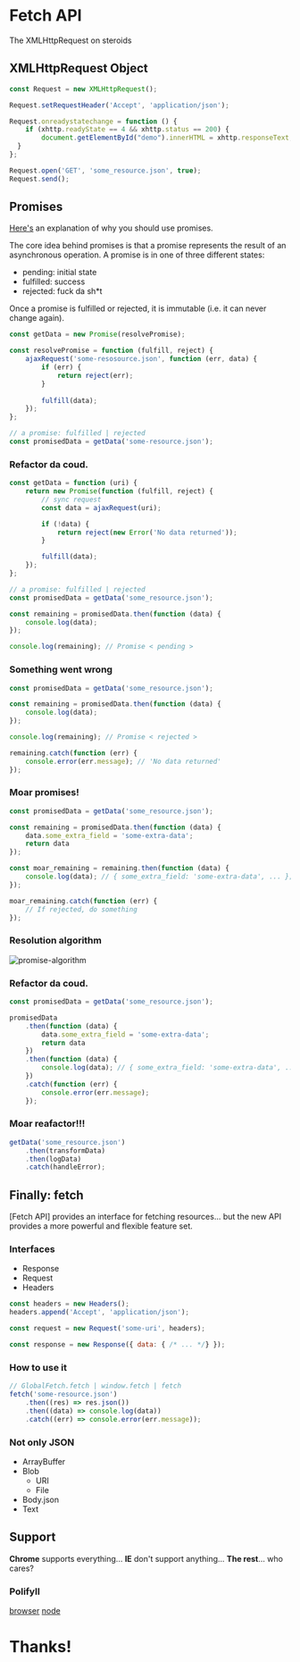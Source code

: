 # Fetch API
The XMLHttpRequest on steroids

## XMLHttpRequest Object
```javascript
const Request = new XMLHttpRequest();

Request.setRequestHeader('Accept', 'application/json');

Request.onreadystatechange = function () {
	if (xhttp.readyState == 4 && xhttp.status == 200) {
	    document.getElementById("demo").innerHTML = xhttp.responseText;
  }
};

Request.open('GET', 'some_resource.json', true);
Request.send();
```

## Promises
[Here's](https://www.promisejs.org/) an explanation of why you should use promises.

The core idea behind promises is that a promise represents the result of an asynchronous operation. A promise is in one of three different states:

- pending: initial state
- fulfilled: success
- rejected: fuck da sh*t

Once a promise is fulfilled or rejected, it is immutable (i.e. it can never change again).

```javascript
const getData = new Promise(resolvePromise);

const resolvePromise = function (fulfill, reject) {
	ajaxRequest('some-resosource.json', function (err, data) {
		if (err) {
			return reject(err);
		}
		
		fulfill(data);
	});
};

// a promise: fulfilled | rejected
const promisedData = getData('some-resource.json');
```
### Refactor da coud.
```javascript
const getData = function (uri) {
	return new Promise(function (fulfill, reject) {
		// sync request
		const data = ajaxRequest(uri);

		if (!data) {
			return reject(new Error('No data returned'));
		}

		fulfill(data);
	});
};

// a promise: fulfilled | rejected
const promisedData = getData('some_resource.json');

const remaining = promisedData.then(function (data) {
	console.log(data);
});

console.log(remaining); // Promise < pending >
```
### Something went wrong

```javascript
const promisedData = getData('some_resource.json');

const remaining = promisedData.then(function (data) {
	console.log(data);
});

console.log(remaining); // Promise < rejected >

remaining.catch(function (err) {
	console.error(err.message); // 'No data returned'
});
```

### Moar promises!

```javascript
const promisedData = getData('some_resource.json');

const remaining = promisedData.then(function (data) {
	data.some_extra_field = 'some-extra-data';
	return data
});

const moar_remaining = remaining.then(function (data) {
	console.log(data); // { some_extra_field: 'some-extra-data', ... };
});

moar_remaining.catch(function (err) {
	// If rejected, do something
});
```
### Resolution algorithm

![promise-algorithm](https://idiotwu.me/content/images/2015/03/promise-then-catch-flow.png)

### Refactor da coud.
```javascript
const promisedData = getData('some_resource.json');

promisedData
	.then(function (data) {
		data.some_extra_field = 'some-extra-data';
		return data
	})
	.then(function (data) {
		console.log(data); // { some_extra_field: 'some-extra-data', ... };
	})
	.catch(function (err) {
		console.error(err.message);
	});
```
### Moar reafactor!!!
```javascript
getData('some_resource.json')
	.then(transformData)
	.then(logData)
	.catch(handleError);
```
## Finally: fetch
[Fetch API] provides an interface for fetching resources... but the new API provides a more powerful and flexible feature set.

### Interfaces
- Response
- Request
- Headers

```javascript
const headers = new Headers();
headers.append('Accept', 'application/json');

const request = new Request('some-uri', headers);

const response = new Response({ data: { /* ... */} });
```

### How to use it
```javascript
// GlobalFetch.fetch | window.fetch | fetch
fetch('some-resource.json')
	.then((res) => res.json())
	.then((data) => console.log(data))
	.catch((err) => console.error(err.message));
```

### Not only JSON

- ArrayBuffer
- Blob
  - URI
  - File
- Body.json
- Text

## Support
**Chrome** supports everything...
**IE** don't support anything...
**The rest**... who cares?

### Polifyll
[browser](https://www.npmjs.com/package/whatwg-fetch)
[node](https://github.com/bitinn/node-fetch)

# Thanks!
